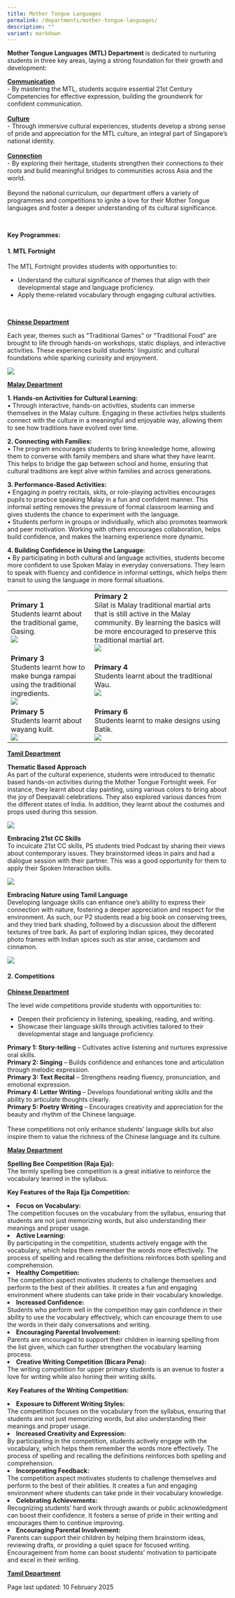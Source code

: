 ```yaml
---
title: Mother Tongue Languages
permalink: /departments/mother-tongue-languages/
description: ""
variant: markdown
---
```

<p><strong>Mother Tongue Languages (MTL) Department </strong>is dedicated to nurturing students in three key areas, laying a strong foundation for their growth and development:</p>
<p><strong><u>Communication</u></strong><br>
- By mastering the MTL, students acquire essential 21st Century Competencies for effective expression, building the groundwork for confident communication.<br><br>
<strong><u>Culture</u></strong><br>
	- Through immersive cultural experiences, students develop a strong sense of pride and appreciation for the MTL culture, an integral part of Singapore’s national identity.<br><br>
<strong><u>Connection</u></strong><br>
- By exploring their heritage, students strengthen their connections to their roots and build meaningful bridges to communities across Asia and the world.<br><br>
Beyond the national curriculum, our department offers a variety of programmes and competitions to ignite a love for their Mother Tongue languages and foster a deeper understanding of its cultural significance.</p><br>
<p><strong>Key Programmes:</strong></p>
<h4>1. MTL Fortnight</h4>
<p> The MTL Fortnight provides students with opportunities to:<br>
</p><ul><li>Understand the cultural significance of themes that align with their developmental stage and language proficiency.</li>
<li>Apply theme-related vocabulary through engaging cultural activities.</li></ul><p></p><br>
<p><strong><u>Chinese Department</u></strong></p>
<p>Each year, themes such as "Traditional Games" or "Traditional Food" are brought to life through hands-on workshops, static displays, and interactive activities. These experiences build students' linguistic and cultural foundations while sparking curiosity and enjoyment.</p>
<img src="/images/MT1.jpg">
<p><strong><u>Malay Department</u></strong></p>
<p><strong>1. Hands-on Activities for Cultural Learning:</strong><br>
•	Through interactive, hands-on activities, students can immerse themselves in the Malay culture. Engaging in these activities helps students connect with the culture in a meaningful and enjoyable way, allowing them to see how traditions have evolved over time.</p>
<p><strong>2.	Connecting with Families:</strong><br>
•	The program encourages students to bring knowledge home, allowing them to converse with family members and share what they have learnt. This helps to bridge the gap between school and home, ensuring that cultural traditions are kept alive within families and across generations.</p>
<p><strong>3.	Performance-Based Activities:</strong><br>
•	Engaging in poetry recitals, skits, or role-playing activities encourages pupils to practice speaking Malay in a fun and confident manner. This informal setting removes the pressure of formal classroom learning and gives students the chance to experiment with the language.<br>
•	Students perform in groups or individually, which also promotes teamwork and peer motivation. Working with others encourages collaboration, helps build confidence, and makes the learning experience more dynamic.</p>
<p><strong>4.	Building Confidence in Using the Language:</strong><br>
•	By participating in both cultural and language activities, students become more confident to use Spoken Malay in everyday conversations. They learn to speak with fluency and confidence in informal settings, which helps them transit to using the language in more formal situations.
</p>
<table>
	<tbody>
		<tr>
			<td><strong>Primary 1</strong><br>Students learnt about the traditional game, Gasing.<br><img src="/images/MT2.jpg">
			</td>
			<td><strong>Primary 2</strong><br>Silat is Malay traditional martial arts that is still active in the Malay community. By learning the basics will be more encouraged to preserve this traditional martial art.<br><img src="/images/MT3.jpg">
			</td>
		</tr>
			<tr>
			<td><strong>Primary 3</strong><br>Students learnt how to make bunga rampai using the traditional ingredients.<br><img src="/images/MT4.jpg">
			</td>
			<td><strong>Primary 4</strong><br>Students learnt about the traditional Wau.<br><img src="/images/MT5.jpg">
			</td>
		</tr>
			<tr>
			<td><strong>Primary 5</strong><br>Students learnt about wayang kulit.<br><img src="/images/MT6.jpg">
			</td>
			<td><strong>Primary 6</strong><br>Students learnt to make designs using Batik.<br><img src="/images/MT7.jpg">
			</td>
		</tr>
	</tbody>
	</table>
	<p><strong><u>Tamil Department</u></strong></p>
	<p><strong>Thematic Based Approach</strong><br>
	As part of the cultural experience, students were introduced to thematic based hands-on activities during the Mother Tongue Fortnight week. For instance, they learnt about clay painting, using various colors to bring about the joy of Deepavali celebrations. They also explored various dances from the different states of India. In addition, they learnt about the costumes and props used during this session.</p>
	<p><img src="/images/MT8.jpg"></p>
		<p><strong>Embracing 21st CC Skills</strong><br>
To inculcate 21st CC skills, P5 students tried Podcast by sharing their views about contemporary issues. They brainstormed ideas in pairs and had a dialogue session with their partner. This was a good opportunity for them to apply their Spoken Interaction skills.</p>
<p><img src="/images/MT9.jpg"></p>
	<p><strong>Embracing Nature using Tamil Language</strong><br>
Developing language skills can enhance one’s ability to express their connection with nature, fostering a deeper appreciation and respect for the environment. As such, our P2 students read a big book on conserving trees, and they tried bark shading, followed by a discussion about the different textures of tree bark. As part of exploring Indian spices, they decorated photo frames with Indian spices such as star anise, cardamom and cinnamon.</p>
<p><img src="/images/MT10.jpg"></p>
<h4>2. Competitions</h4>
<p><strong><u>Chinese Department</u></strong></p>
<p>The level wide competitions provide students with opportunities to:<br>
</p><ul><li>Deepen their proficiency in listening, speaking, reading, and writing.</li>
<li>Showcase their language skills through activities tailored to their developmental stage and language proficiency.</li></ul><p></p>
<p><strong>Primary 1: Story-telling</strong> –  Cultivates active listening and nurtures expressive oral skills.<br>
<strong>Primary 2: Singing</strong> – Builds confidence and enhances tone and articulation through melodic expression.<br>
<strong>Primary 3: Text Recital</strong> – Strengthens reading fluency, pronunciation, and emotional expression.<br>
<strong>Primary 4: Letter Writing</strong> – Develops foundational writing skills and the ability to articulate thoughts clearly.<br>
<strong>Primary 5: Poetry Writing</strong> – Encourages creativity and appreciation for the beauty and rhythm of the Chinese language.<br><br>
These competitions not only enhance students’ language skills but also inspire them to value the richness of the Chinese language and its culture.</p>
<p><strong><u>Malay Department</u></strong></p>
<p><strong>Spelling Bee Competition (Raja Eja):</strong><br>
The termly spelling bee competition is a great initiative to reinforce the vocabulary learned in the syllabus.</p>
<p><strong>Key Features of the Raja Eja Competition:</strong><br>
</p><p></p><li><strong>Focus on Vocabulary:</strong><br>
The competition focuses on the vocabulary from the syllabus, ensuring that students are not just memorizing words, but also understanding their meanings and proper usage.</li>
<li><strong>Active Learning:</strong><br>
By participating in the competition, students actively engage with the vocabulary, which helps them remember the words more effectively. The process of spelling and recalling the definitions reinforces both spelling and comprehension.</li>
	<li><strong>Healthy Competition:</strong><br>
The competition aspect motivates students to challenge themselves and perform to the best of their abilities. It creates a fun and engaging environment where students can take pride in their vocabulary knowledge.</li>
	<li><strong>Increased Confidence:</strong><br>
Students who perform well in the competition may gain confidence in their ability to use the vocabulary effectively, which can encourage them to use the words in their daily conversations and writing.</li>
		<li><strong>Encouraging Parental Involvement:</strong><br>
	Parents are encouraged to support their children in learning spelling from the list given, which can further strengthen the vocabulary learning process.</li>
<li><strong>Creative Writing Competition (Bicara Pena):</strong><br>
The writing competition for upper primary students is an avenue to foster a love for writing while also honing their writing skills.</li><p></p>
<p><strong>Key Features of the Writing Competition:</strong><br>
</p><li><strong>Exposure to Different Writing Styles:</strong><br>
The competition focuses on the vocabulary from the syllabus, ensuring that students are not just memorizing words, but also understanding their meanings and proper usage.</li>
<li><strong>Increased Creativity and Expression:</strong><br>
By participating in the competition, students actively engage with the vocabulary, which helps them remember the words more effectively. The process of spelling and recalling the definitions reinforces both spelling and comprehension.</li>
	<li><strong>Incorporating Feedback:</strong><br>
The competition aspect motivates students to challenge themselves and perform to the best of their abilities. It creates a fun and engaging environment where students can take pride in their vocabulary knowledge.</li>
	<li><strong>Celebrating Achievements:</strong><br>
Recognizing students’ hard work through awards or public acknowledgment can boost their confidence. It fosters a sense of pride in their writing and encourages them to continue improving.</li>
		<li><strong>Encouraging Parental Involvement:</strong><br>
Parents can support their children by helping them brainstorm ideas, reviewing drafts, or providing a quiet space for focused writing. Encouragement from home can boost students’ motivation to participate and excel in their writing.</li><p></p>
<p><strong><u>Tamil Department</u></strong></p>
<p>Page last updated: 10 February 2025</p>